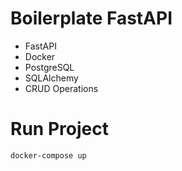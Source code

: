 # Boilerplate FastAPI
* FastAPI
* Docker
* PostgreSQL
* SQLAlchemy
* CRUD Operations

# Run Project

```
docker-compose up
```